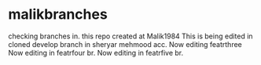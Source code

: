 # malikbranches
checking branches in. this repo created at Malik1984 
This is being edited in cloned develop branch in sheryar mehmood acc.
Now editing featrthree
Now editing in featrfour br.
Now editing in featrfive br.
